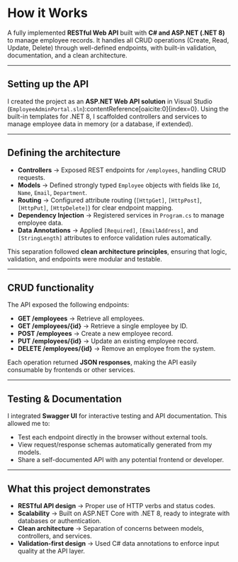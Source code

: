 # How it Works

A fully implemented **RESTful Web API** built with **C# and ASP.NET (.NET 8)** to manage employee records. It handles all CRUD operations (Create, Read, Update, Delete) through well-defined endpoints, with built-in validation, documentation, and a clean architecture.

---

## Setting up the API

I created the project as an **ASP.NET Web API solution** in Visual Studio (`EmployeeAdminPortal.sln`):contentReference[oaicite:0]{index=0}. Using the built-in templates for .NET 8, I scaffolded controllers and services to manage employee data in memory (or a database, if extended).

---

## Defining the architecture

- **Controllers** → Exposed REST endpoints for `/employees`, handling CRUD requests.  
- **Models** → Defined strongly typed `Employee` objects with fields like `Id`, `Name`, `Email`, `Department`.  
- **Routing** → Configured attribute routing (`[HttpGet]`, `[HttpPost]`, `[HttpPut]`, `[HttpDelete]`) for clear endpoint mapping.  
- **Dependency Injection** → Registered services in `Program.cs` to manage employee data.  
- **Data Annotations** → Applied `[Required]`, `[EmailAddress]`, and `[StringLength]` attributes to enforce validation rules automatically.  

This separation followed **clean architecture principles**, ensuring that logic, validation, and endpoints were modular and testable.

---

## CRUD functionality

The API exposed the following endpoints:

- **GET /employees** → Retrieve all employees.  
- **GET /employees/{id}** → Retrieve a single employee by ID.  
- **POST /employees** → Create a new employee record.  
- **PUT /employees/{id}** → Update an existing employee record.  
- **DELETE /employees/{id}** → Remove an employee from the system.  

Each operation returned **JSON responses**, making the API easily consumable by frontends or other services.

---

## Testing & Documentation

I integrated **Swagger UI** for interactive testing and API documentation. This allowed me to:  

- Test each endpoint directly in the browser without external tools.  
- View request/response schemas automatically generated from my models.  
- Share a self-documented API with any potential frontend or developer.  

---

## What this project demonstrates

- **RESTful API design** → Proper use of HTTP verbs and status codes.  
- **Scalability** → Built on ASP.NET Core with .NET 8, ready to integrate with databases or authentication.  
- **Clean architecture** → Separation of concerns between models, controllers, and services.  
- **Validation-first design** → Used C# data annotations to enforce input quality at the API layer.  
